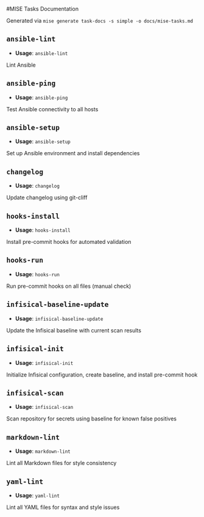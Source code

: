 #MISE Tasks Documentation

Generated via `mise generate task-docs -s simple -o docs/mise-tasks.md`

## `ansible-lint`

- **Usage**: `ansible-lint`

Lint Ansible

## `ansible-ping`

- **Usage**: `ansible-ping`

Test Ansible connectivity to all hosts

## `ansible-setup`

- **Usage**: `ansible-setup`

Set up Ansible environment and install dependencies

## `changelog`

- **Usage**: `changelog`

Update changelog using git-cliff

## `hooks-install`

- **Usage**: `hooks-install`

Install pre-commit hooks for automated validation

## `hooks-run`

- **Usage**: `hooks-run`

Run pre-commit hooks on all files (manual check)

## `infisical-baseline-update`

- **Usage**: `infisical-baseline-update`

Update the Infisical baseline with current scan results

## `infisical-init`

- **Usage**: `infisical-init`

Initialize Infisical configuration, create baseline, and install pre-commit hook

## `infisical-scan`

- **Usage**: `infisical-scan`

Scan repository for secrets using baseline for known false positives

## `markdown-lint`

- **Usage**: `markdown-lint`

Lint all Markdown files for style consistency

## `yaml-lint`

- **Usage**: `yaml-lint`

Lint all YAML files for syntax and style issues
